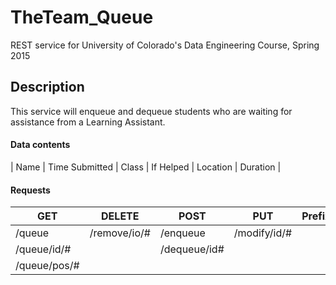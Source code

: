 # TheTeam_Queue
REST service for University of Colorado's Data Engineering Course, Spring 2015

## Description
This service will enqueue and dequeue students who are waiting for assistance from a Learning Assistant.

#### Data contents
| Name | Time Submitted | Class | If Helped | Location | Duration |

#### Requests
| GET | DELETE | POST | PUT | Prefix |
| --- | ------ | ---- | --- | ------ | 
| /queue | /remove/io/# | /enqueue | /modify/id/#
| /queue/id/# | | /dequeue/id#
| /queue/pos/# | 
